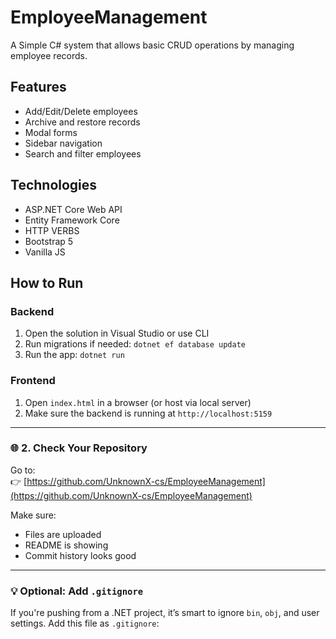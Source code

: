 # EmployeeManagement
A Simple C# system that allows basic CRUD operations by managing employee records.

## Features
- Add/Edit/Delete employees
- Archive and restore records
- Modal forms
- Sidebar navigation
- Search and filter employees

## Technologies
- ASP.NET Core Web API
- Entity Framework Core
- HTTP VERBS
- Bootstrap 5
- Vanilla JS

## How to Run

### Backend
1. Open the solution in Visual Studio or use CLI
2. Run migrations if needed: `dotnet ef database update`
3. Run the app: `dotnet run`

### Frontend
1. Open `index.html` in a browser (or host via local server)
2. Make sure the backend is running at `http://localhost:5159`

---

### 🌐 2. Check Your Repository

Go to:  
👉 [https://github.com/UnknownX-cs/EmployeeManagement](https://github.com/UnknownX-cs/EmployeeManagement)

Make sure:
- Files are uploaded
- README is showing
- Commit history looks good

---

### 💡 Optional: Add `.gitignore`

If you're pushing from a .NET project, it’s smart to ignore `bin`, `obj`, and user settings. Add this file as `.gitignore`: